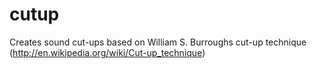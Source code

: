 cutup
=====

Creates sound cut-ups based on William S. Burroughs cut-up technique (http://en.wikipedia.org/wiki/Cut-up_technique)

